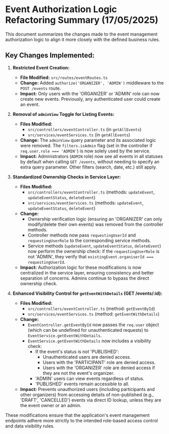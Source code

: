 # Event Authorization Logic Refactoring Summary (17/05/2025)

This document summarizes the changes made to the event management authorization logic to align it more closely with the defined business rules.

## Key Changes Implemented:

1.  **Restricted Event Creation:**
    *   **File Modified:** `src/routes/eventRoutes.ts`
    *   **Change:** Added `authorize('ORGANIZER', 'ADMIN')` middleware to the `POST /events` route.
    *   **Impact:** Only users with the 'ORGANIZER' or 'ADMIN' role can now create new events. Previously, any authenticated user could create an event.

2.  **Removal of `adminView` Toggle for Listing Events:**
    *   **Files Modified:**
        *   `src/controllers/eventController.ts` (in `getAllEvents`)
        *   `src/services/eventServices.ts` (in `getAllEvents`)
    *   **Change:** The `adminView` query parameter and its associated logic were removed. The `filters.isAdmin` flag (set in the controller if `req.user.role === 'ADMIN'`) is now solely used by the service.
    *   **Impact:** Administrators (`ADMIN` role) now see all events in all statuses by default when calling `GET /events`, without needing to specify an extra query parameter. Other filters (search, date, etc.) still apply.

3.  **Standardized Ownership Checks in Service Layer:**
    *   **Files Modified:**
        *   `src/controllers/eventController.ts` (methods: `updateEvent`, `updateEventStatus`, `deleteEvent`)
        *   `src/services/eventServices.ts` (methods: `updateEvent`, `updateEventStatus`, `deleteEvent`)
    *   **Change:**
        *   Ownership verification logic (ensuring an 'ORGANIZER' can only modify/delete their own events) was removed from the controller methods.
        *   Controller methods now pass `requestingUserId` and `requestingUserRole` to the corresponding service methods.
        *   Service methods (`updateEvent`, `updateEventStatus`, `deleteEvent`) now perform the ownership check: if the `requestingUserRole` is not 'ADMIN', they verify that `existingEvent.organiserId === requestingUserId`.
    *   **Impact:** Authorization logic for these modifications is now centralized in the service layer, ensuring consistency and better separation of concerns. Admins continue to bypass the direct ownership check.

4.  **Enhanced Visibility Control for `getEventWithDetails` (GET /events/:id):**
    *   **Files Modified:**
        *   `src/controllers/eventController.ts` (method: `getEventById`)
        *   `src/services/eventServices.ts` (method: `getEventWithDetails`)
    *   **Change:**
        *   `EventController.getEventById` now passes the `req.user` object (which can be undefined for unauthenticated requests) to `EventService.getEventWithDetails`.
        *   `EventService.getEventWithDetails` now includes a visibility check:
            *   If the event's status is not 'PUBLISHED':
                *   Unauthenticated users are denied access.
                *   Users with the 'PARTICIPANT' role are denied access.
                *   Users with the 'ORGANIZER' role are denied access if they are not the event's organizer.
            *   'ADMIN' users can view events regardless of status.
            *   'PUBLISHED' events remain accessible to all.
    *   **Impact:** Prevents unauthorized users (including participants and other organizers) from accessing details of non-published (e.g., 'DRAFT', 'CANCELLED') events via direct ID lookup, unless they are the event owner or an admin.

These modifications ensure that the application's event management endpoints adhere more strictly to the intended role-based access control and data visibility rules.
